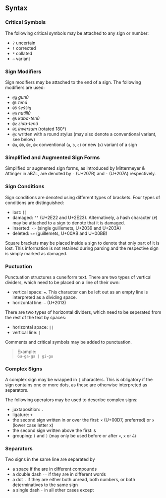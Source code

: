 
## Syntax

### Critical Symbols
The following critical symbols may be attached to any sign or number:
* `?` uncertain
* `!` corrected
* `*` collated
* `~` variant

### Sign Modifiers
Sign modifiers may be attached to the end of a sign. The following modifiers are used:
* `@g` *gunû*
* `@t` *tenû*
* `@š` *šeššig*
* `@n` *nutillû*
* `@k` *kaba-tenû*
* `@z` *zida-tenû*
* `@i` *inversum* (rotated 180°)
* `@c` written with a round stylus (may also denote a conventional variant, see below)
* `@a`, `@b`, `@c`, `@x` conventional (`a`, `b`, `c`) or new (`x`) variant of a sign

### Simplified and Augmented Sign Forms
Simplified or augmented sign forms, as introduced by Mittermeyer & Attinger in aBZL, are denoted by `⁻` (U+207B) and `⁺` (U+207A) respectively.

### Sign Conditions
Sign conditions are denoted using different types of brackets. Four types of conditions are distinguished:
* lost: `[]`
* damaged: `⸢⸣` (U+2E22 and U+2E23). Alternatively, a hash character (`#`) may be attached to a sign to denote that it is damaged.
* inserted: `‹›` (single guillemets, U+2039 and U+203A)
* deleted: `«»` (guillemets, U+00AB and U+00BB)

Square brackets may be placed inside a sign to denote that only part of it is lost. This information is not retained during parsing and the respective sign is simply marked as damaged.

### Puctuation
Punctuation structures a cuneiform text. 
There are two types of vertical dividers, which need to be placed on a line of their own:
* vertical space: `=`. This character can be left out as an empty line is interpreted as a dividing space.
* horizontal line: `–` (U+2013)

There are two types of horizontal dividers, which need to be seperated from the rest of the text by spaces:
* horizontal space: `||`
* vertical line: `|`

Comments and critical symbols may be added to punctuation.

> Example:  
> `Gu-ga-ga | gi-gu`

### Complex Signs
A complex sign may be wrapped in `|` characters. This is obligatory if the sign contains one or more dots, as these are otherwise interpreted as separators.

The following operators may be used to describe complex signs:
* juxtaposition: `.`
* ligature: `+`
* the second sign written in or over the first: `×` (U+00D7, preferred) or `x` (lower case letter x)
* the second sign written above the first: `&`
* grouping: `(` and `)` (may only be used before or after `×`, `x` or `&`)

### Separators
Two signs in the same line are separated by
* a space if the are in different compounds
* a double dash `--` if they are in different words
* a dot `.` if they are either both unread, both numbers, or both determinatives to the same sign
* a single dash `-` in all other cases except 
